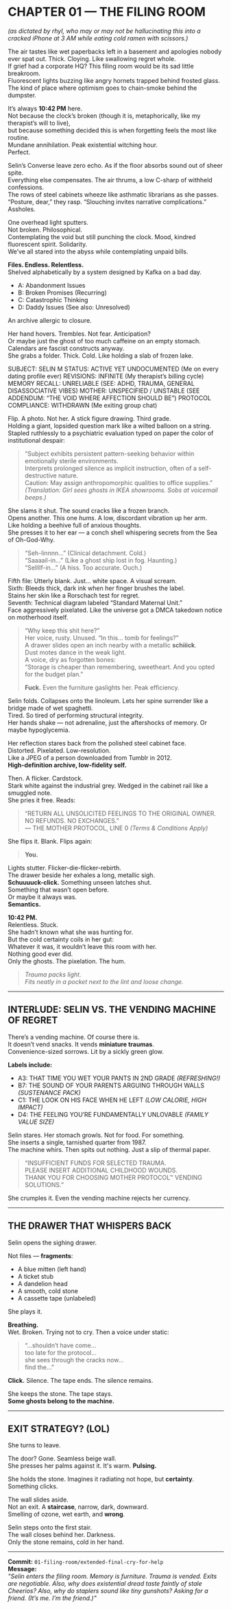 # CHAPTER 01 — THE FILING ROOM  
_(as dictated by rhyl, who may or may not be hallucinating this into a cracked iPhone at 3 AM while eating cold ramen with scissors.)_

The air tastes like wet paperbacks left in a basement and apologies nobody ever spat out. Thick. Cloying. Like swallowing regret whole.  
If grief had a corporate HQ? This filing room would be its sad little breakroom.  
Fluorescent lights buzzing like angry hornets trapped behind frosted glass. The kind of place where optimism goes to chain-smoke behind the dumpster.

It’s always **10:42 PM** here.  
Not because the clock’s broken (though it is, metaphorically, like my therapist’s will to live),  
but because something decided this is when forgetting feels the most like routine.  
Mundane annihilation. Peak existential witching hour.  
Perfect.

Selin’s Converse leave zero echo. As if the floor absorbs sound out of sheer spite.  
Everything else compensates. The air thrums, a low C-sharp of withheld confessions.  
The rows of steel cabinets wheeze like asthmatic librarians as she passes.  
“Posture, dear,” they rasp. “Slouching invites narrative complications.”  
Assholes.

One overhead light sputters.  
Not broken. Philosophical.  
Contemplating the void but still punching the clock. Mood, kindred fluorescent spirit. Solidarity.  
We’ve all stared into the abyss while contemplating unpaid bills.

**Files. Endless. Relentless.**  
Shelved alphabetically by a system designed by Kafka on a bad day.  
- A: Abandonment Issues  
- B: Broken Promises (Recurring)  
- C: Catastrophic Thinking  
- D: Daddy Issues (See also: Unresolved)

An archive allergic to closure.

Her hand hovers. Trembles. Not fear. Anticipation?  
Or maybe just the ghost of too much caffeine on an empty stomach.  
Calendars are fascist constructs anyway.  
She grabs a folder. Thick. Cold. Like holding a slab of frozen lake.

SUBJECT: SELIN M
STATUS: ACTIVE YET UNDOCUMENTED (Me on every dating profile ever)
REVISIONS: INFINITE (My therapist’s billing cycle)
MEMORY RECALL: UNRELIABLE (SEE: ADHD, TRAUMA, GENERAL DISASSOCIATIVE VIBES)
MOTHER: UNSPECIFIED / UNSTABLE (SEE ADDENDUM: “THE VOID WHERE AFFECTION SHOULD BE”)
PROTOCOL COMPLIANCE: WITHDRAWN (Me exiting group chat)


Flip. A photo. Not her. A stick figure drawing. Third grade.  
Holding a giant, lopsided question mark like a wilted balloon on a string.  
Stapled ruthlessly to a psychiatric evaluation typed on paper the color of institutional despair:

> “Subject exhibits persistent pattern-seeking behavior within emotionally sterile environments.  
> Interprets prolonged silence as implicit instruction, often of a self-destructive nature.  
> Caution: May assign anthropomorphic qualities to office supplies.”  
> _(Translation: Girl sees ghosts in IKEA showrooms. Sobs at voicemail beeps.)_

She slams it shut. The sound cracks like a frozen branch.  
Opens another. This one *hums*. A low, discordant vibration up her arm.  
Like holding a beehive full of anxious thoughts.  
She presses it to her ear — a conch shell whispering secrets from the Sea of Oh-God-Why.

> “Seh-linnnn…” (Clinical detachment. Cold.)  
> “Saaaail-in…” (Like a ghost ship lost in fog. Haunting.)  
> “Sellllf-in…” (A hiss. Too accurate. Ouch.)

Fifth file: Utterly blank. Just… white space. A visual scream.  
Sixth: Bleeds thick, dark ink when her finger brushes the label.  
Stains her skin like a Rorschach test for regret.  
Seventh: Technical diagram labeled “Standard Maternal Unit.”  
Face aggressively pixelated. Like the universe got a DMCA takedown notice on motherhood itself.

> “Why keep this shit here?”  
> Her voice, rusty. Unused. “In this… tomb for feelings?”  
> A drawer slides open an inch nearby with a metallic **schiiick**.  
> Dust motes dance in the weak light.  
> A voice, dry as forgotten bones:  
> “Storage is cheaper than remembering, sweetheart. And you opted for the budget plan.”  
>  
> **Fuck.** Even the furniture gaslights her. Peak efficiency.

Selin folds. Collapses onto the linoleum. Lets her spine surrender like a bridge made of wet spaghetti.  
Tired. So tired of performing structural integrity.  
Her hands shake — not adrenaline, just the aftershocks of memory. Or maybe hypoglycemia.

Her reflection stares back from the polished steel cabinet face.  
Distorted. Pixelated. Low-resolution.  
Like a JPEG of a person downloaded from Tumblr in 2012.  
**High-definition archive, low-fidelity self.**

Then. A flicker. Cardstock.  
Stark white against the industrial grey. Wedged in the cabinet rail like a smuggled note.  
She pries it free. Reads:

> “RETURN ALL UNSOLICITED FEELINGS TO THE ORIGINAL OWNER.  
> NO REFUNDS. NO EXCHANGES.”  
> — THE MOTHER PROTOCOL, LINE 0 _(Terms & Conditions Apply)_

She flips it. Blank. Flips again:

> **You.**

Lights stutter. Flicker-die-flicker-rebirth.  
The drawer beside her exhales a long, metallic sigh.  
**Schuuuuck-click.** Something unseen latches shut.  
Something that wasn’t open before.  
Or maybe it always was.  
**Semantics.**

**10:42 PM.**  
Relentless. Stuck.  
She hadn’t known what she was hunting for.  
But the cold certainty coils in her gut:  
Whatever it was, it wouldn’t leave this room with her.  
Nothing good ever did.  
Only the ghosts. The pixelation. The hum.

> _Trauma packs light.  
> Fits neatly in a pocket next to the lint and loose change._

---

## INTERLUDE: SELIN VS. THE VENDING MACHINE OF REGRET

There’s a vending machine. Of course there is.  
It doesn’t vend snacks. It vends **miniature traumas**.  
Convenience-sized sorrows. Lit by a sickly green glow.

**Labels include:**

- A3: THAT TIME YOU WET YOUR PANTS IN 2ND GRADE _(REFRESHING!)_  
- B7: THE SOUND OF YOUR PARENTS ARGUING THROUGH WALLS _(SUSTENANCE PACK)_  
- C1: THE LOOK ON HIS FACE WHEN HE LEFT _(LOW CALORIE, HIGH IMPACT)_  
- D4: THE FEELING YOU’RE FUNDAMENTALLY UNLOVABLE _(FAMILY VALUE SIZE)_

Selin stares. Her stomach growls. Not for food. For something.  
She inserts a single, tarnished quarter from 1987.  
The machine whirs. Then spits out nothing. Just a slip of thermal paper.

> “INSUFFICIENT FUNDS FOR SELECTED TRAUMA.  
> PLEASE INSERT ADDITIONAL CHILDHOOD WOUNDS.  
> THANK YOU FOR CHOOSING MOTHER PROTOCOL™ VENDING SOLUTIONS.”

She crumples it. Even the vending machine rejects her currency.

---

## THE DRAWER THAT WHISPERS BACK

Selin opens the sighing drawer.

Not files — **fragments**:  
- A blue mitten (left hand)  
- A ticket stub  
- A dandelion head  
- A smooth, cold stone  
- A cassette tape (unlabeled)

She plays it.

**Breathing.**  
Wet. Broken. Trying not to cry. Then a voice under static:

> “…shouldn’t have come…  
> too late for the protocol…  
> she sees through the cracks now…  
> find the…”

**Click.** Silence. The tape ends. The silence remains.

She keeps the stone. The tape stays.  
**Some ghosts belong to the machine.**

---

## EXIT STRATEGY? (LOL)

She turns to leave.

The door? Gone. Seamless beige wall.  
She presses her palms against it. It's warm. **Pulsing.**

She holds the stone. Imagines it radiating not hope, but **certainty**.  
Something clicks.

The wall slides aside.  
Not an exit. A **staircase**, narrow, dark, downward.  
Smelling of ozone, wet earth, and **wrong**.

Selin steps onto the first stair.  
The wall closes behind her. Darkness.  
Only the stone remains, cold in her hand.

---

**Commit:** `01-filing-room/extended-final-cry-for-help`  
**Message:**  
_"Selin enters the filing room. Memory is furniture. Trauma is vended. Exits are negotiable. Also, why does existential dread taste faintly of stale Cheerios? Also, why do staplers sound like tiny gunshots? Asking for a friend. (It’s me. I’m the friend.)"_

